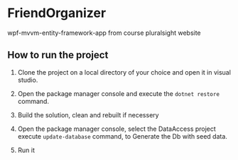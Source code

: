 # FriendOrganizer
wpf-mvvm-entity-framework-app from course pluralsight website

## How to run the project

1. 	Clone the project on a local directory of your choice and open it in visual studio.

2. 	Open the package manager console and execute the ```dotnet restore``` command.

3. 	Build the solution, clean and rebuilt if necessery

4. 	Open the package manager console, select the DataAccess project execute  ```update-database``` command,
	to Generate the Db with seed data.

5. 	Run it
